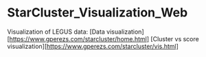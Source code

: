 # StarCluster_Visualization_Web

Visualization of LEGUS data:
[Data visualization][https://www.gperezs.com/starcluster/home.html]
[Cluster vs score visualization][https://www.gperezs.com/starcluster/vis.html]

